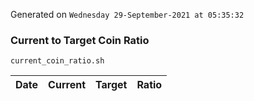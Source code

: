 Generated on `Wednesday 29-September-2021 at 05:35:32`

### Current to Target Coin Ratio
`current_coin_ratio.sh`

Date|Current|Target|Ratio
---|---|---|---
